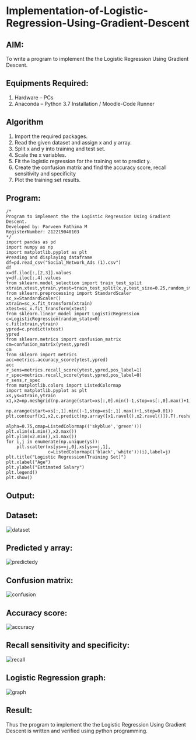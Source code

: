 # Implementation-of-Logistic-Regression-Using-Gradient-Descent

## AIM:
To write a program to implement the the Logistic Regression Using Gradient Descent.

## Equipments Required:
1. Hardware – PCs
2. Anaconda – Python 3.7 Installation / Moodle-Code Runner

## Algorithm
1. Import the required packages.
2. Read the given dataset and assign x and y array.
3. Split x and y into training and test set.
4. Scale the x variables.
5. Fit the logistic regression for the training set to predict y.
6. Create the confusion matrix and find the accuracy score, recall sensitivity and specificity
7. Plot the training set results.

## Program:
```
/*
Program to implement the the Logistic Regression Using Gradient Descent.
Developed by: Parveen Fathima M
RegisterNumber: 212219040103  
*/
import pandas as pd
import numpy as np
import matplotlib.pyplot as plt
#reading and displaying dataframe
df=pd.read_csv("Social_Network_Ads (1).csv")
df
x=df.iloc[:,[2,3]].values
y=df.iloc[:,4].values 
from sklearn.model_selection import train_test_split
xtrain,xtest,ytrain,ytest=train_test_split(x,y,test_size=0.25,random_state=0)
from sklearn.preprocessing import StandardScaler
sc_x=StandardScaler()
xtrain=sc_x.fit_transform(xtrain)
xtest=sc_x.fit_transform(xtest)
from sklearn.linear_model import LogisticRegression
c=LogisticRegression(random_state=0)
c.fit(xtrain,ytrain)
ypred=c.predict(xtest)
ypred
from sklearn.metrics import confusion_matrix
cm=confusion_matrix(ytest,ypred)
cm
from sklearn import metrics
acc=metrics.accuracy_score(ytest,ypred)
acc
r_sens=metrics.recall_score(ytest,ypred,pos_label=1)
r_spec=metrics.recall_score(ytest,ypred,pos_label=0)
r_sens,r_spec
from matplotlib.colors import ListedColormap
import matplotlib.pyplot as plt
xs,ys=xtrain,ytrain
x1,x2=np.meshgrid(np.arange(start=xs[:,0].min()-1,stop=xs[:,0].max()+1,step=0.01),
               np.arange(start=xs[:,1].min()-1,stop=xs[:,1].max()+1,step=0.01))
plt.contourf(x1,x2,c.predict(np.array([x1.ravel(),x2.ravel()]).T).reshape(x1.shape),
                            alpha=0.75,cmap=ListedColormap(('skyblue','green')))
plt.xlim(x1.min(),x2.max())
plt.ylim(x2.min(),x1.max())
for i,j in enumerate(np.unique(ys)):
    plt.scatter(xs[ys==j,0],xs[ys==j,1],
                c=ListedColormap(('black','white'))(i),label=j)
plt.title("Logistic Regression(Training Set)")
plt.xlabel("Age")
plt.ylabel("Estimated Salary")
plt.legend()
plt.show()
```

## Output:
## Dataset:
![dataset](https://user-images.githubusercontent.com/87666371/174468718-27b18514-f7b0-420f-b115-f0e48edecb7d.png)

## Predicted y array:
![predictedy](https://user-images.githubusercontent.com/87666371/174468742-70a3923a-2cdd-4d4b-a935-d54481fd8e41.png)

## Confusion matrix:
![confusion](https://user-images.githubusercontent.com/87666371/174468764-34461fd3-2775-4d52-8661-b5a7fa9b95d0.png)

## Accuracy score:
![accuracy](https://user-images.githubusercontent.com/87666371/174468789-2a0425aa-cf19-4533-8fa2-8cd293811399.png)

## Recall sensitivity and specificity:
![recall](https://user-images.githubusercontent.com/87666371/174468803-6c36ad1a-9a90-423c-940d-d93dbee24516.png)

## Logistic Regression graph:
![graph](https://user-images.githubusercontent.com/87666371/174468821-5328caee-2c03-4f11-bfd0-0621bdea9427.png)

## Result:
Thus the program to implement the the Logistic Regression Using Gradient Descent is written and verified using python programming.

